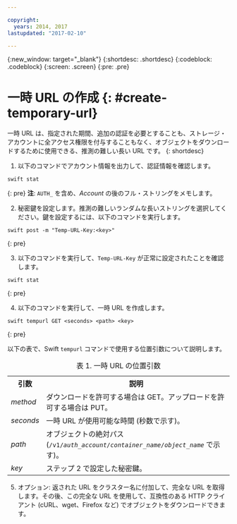 ```yaml
---

copyright:
  years: 2014, 2017
lastupdated: "2017-02-10"

---
```


{:new_window: target="_blank"}
{:shortdesc: .shortdesc}
{:codeblock: .codeblock}
{:screen: .screen}
{:pre: .pre}


# 一時 URL の作成 {: #create-temporary-url}

一時 URL は、指定された期間、追加の認証を必要とすることも、ストレージ・アカウントに全アクセス権限を付与することもなく、オブジェクトをダウンロードするために使用できる、推測の難しい長い URL です。
{: shortdesc}


1. 以下のコマンドでアカウント情報を出力して、認証情報を確認します。

  ```
swift stat
```
  {: pre}
  **注**: `AUTH_` を含め、*Account* の後のフル・ストリングをメモします。

2. 秘密鍵を設定します。推測の難しいランダムな長いストリングを選択してください。鍵を設定するには、以下のコマンドを実行します。

  ```
swift post -m "Temp-URL-Key:<key>"
```
  {: pre}

3. 以下のコマンドを実行して、`Temp-URL-Key` が正常に設定されたことを確認します。

  ```
swift stat
```
  {: pre}

4. 以下のコマンドを実行して、一時 URL を作成します。

  ```
swift tempurl GET <seconds> <path> <key>
```
  {: pre}

  以下の表で、Swift `tempurl` コマンドで使用する位置引数について説明します。
  <table>
  <caption> 表 1. 一時 URL の位置引数</caption>
    <tr>
      <th> 引数 </th>
      <th> 説明 </th>
    </tr>
    <tr>
      <td> <i> method </i> </td>
      <td> ダウンロードを許可する場合は GET。アップロードを許可する場合は PUT。</td>
    </tr>
    <tr>
      <td> <i> seconds </i> </td>
      <td> 一時 URL が使用可能な時間 (秒数で示す)。</td>
    </tr>
    <tr>
      <td> <i> path </i> </td>
      <td> オブジェクトの絶対パス (<code>/v1/<i>auth_account</i>/<i>container_name</i>/<i>object_name</i></code> で示す)。</td>
    </tr>
    <tr>
      <td> <i> key </i> </td>
      <td> ステップ 2 で設定した秘密鍵。</td>
    </tr>
  </table>

5. オプション: 返された URL をクラスター名に付加して、完全な URL を取得します。その後、この完全な URL を使用して、互換性のある HTTP クライアント (cURL、wget、Firefox など) でオブジェクトをダウンロードできます。
